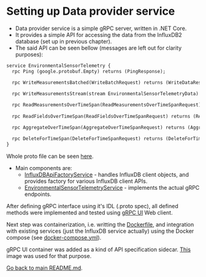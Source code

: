 # Setting up Data provider service

- Data provider service is a simple gRPC server, written in .NET Core.
- It provides a simple API for accessing the data from the InfluxDB2 database (set up in previous chapter).
- The said API can be seen bellow (messages are left out for clarity purposes):

```proto
service EnvironmentalSensorTelemetry {
  rpc Ping (google.protobuf.Empty) returns (PingResponse);

  rpc WriteMeasurementsBatched(WriteBatchRequest) returns (WriteDataResponse);
  
  rpc WriteMeasurementsStream(stream EnvironmentalSensorTelemetryData) returns (stream WriteDataResponse);

  rpc ReadMeasurementsOverTimeSpan(ReadMeasurementsOverTimeSpanRequest) returns (ReadMeasurementsOverTimeSpanResponse);
  
  rpc ReadFieldsOverTimeSpan(ReadFieldsOverTimeSpanRequest) returns (ReadFieldsOverTimeSpanResponse);

  rpc AggregateOverTimeSpan(AggregateOverTimeSpanRequest) returns (AggregateOverTimeSpanResponse);

  rpc DeleteForTimeSpan(DeleteForTimeSpanRequest) returns (DeleteForTimeSpanResponse);
}
```

Whole proto file can be seen [here](./Protos/environmental_sensor_telemetry_service.proto). 

- Main components are:
  - [InfluxDBApiFactoryService](./InfluxDB/InfluxDBApiFactoryService.cs) - handles InfluxDB client objects, and provides factory for various InfluxDB client APIs.
  - [EnvironmentalSensorTelemetryService](./GrpcServices/EnvironmentalSensorTelemetryService.cs) - implements the actual gRPC endpoints.

After defining gRPC interface using it's IDL (.proto spec), all defined methods were implemented and tested using [gRPC UI](https://github.com/fullstorydev/grpcui) Web client.

Next step was containerization, i.e. writting the [Dockerfile](./Dockerfile), and integration with existing services (just the InfluxDB service actually) using the Docker compose (see [docker-compose.yml](../docker-compose.yml)).

gRPC UI container was added as a kind of API specification sidecar. [This](https://hub.docker.com/r/wongnai/grpcui) image was used for that purpose.

[Go back to main README.md](../README.md).
